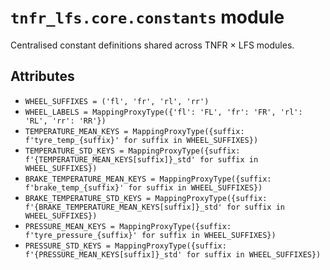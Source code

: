 # `tnfr_lfs.core.constants` module
Centralised constant definitions shared across TNFR × LFS modules.

## Attributes
- `WHEEL_SUFFIXES = ('fl', 'fr', 'rl', 'rr')`
- `WHEEL_LABELS = MappingProxyType({'fl': 'FL', 'fr': 'FR', 'rl': 'RL', 'rr': 'RR'})`
- `TEMPERATURE_MEAN_KEYS = MappingProxyType({suffix: f'tyre_temp_{suffix}' for suffix in WHEEL_SUFFIXES})`
- `TEMPERATURE_STD_KEYS = MappingProxyType({suffix: f'{TEMPERATURE_MEAN_KEYS[suffix]}_std' for suffix in WHEEL_SUFFIXES})`
- `BRAKE_TEMPERATURE_MEAN_KEYS = MappingProxyType({suffix: f'brake_temp_{suffix}' for suffix in WHEEL_SUFFIXES})`
- `BRAKE_TEMPERATURE_STD_KEYS = MappingProxyType({suffix: f'{BRAKE_TEMPERATURE_MEAN_KEYS[suffix]}_std' for suffix in WHEEL_SUFFIXES})`
- `PRESSURE_MEAN_KEYS = MappingProxyType({suffix: f'tyre_pressure_{suffix}' for suffix in WHEEL_SUFFIXES})`
- `PRESSURE_STD_KEYS = MappingProxyType({suffix: f'{PRESSURE_MEAN_KEYS[suffix]}_std' for suffix in WHEEL_SUFFIXES})`

